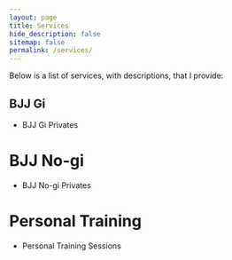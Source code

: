 ```yaml
---
layout: page
title: Services
hide_description: false
sitemap: false
permalink: /services/
---
```


Below is a list of services, with descriptions, that I provide:

## BJJ Gi 
* BJJ Gi Privates

# BJJ No-gi
* BJJ No-gi Privates

# Personal Training
* Personal Training Sessions
